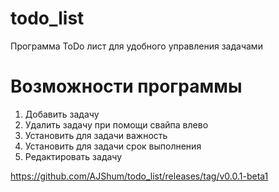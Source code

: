 # todo_list

Программа ToDo лист для удобного управления задачами

# Возможности программы
1. Добавить задачу
2. Удалить задачу при помощи свайпа влево
3. Установить для задачи важность
4. Установить для задачи срок выполнения
5. Редактировать задачу

https://github.com/AJShum/todo_list/releases/tag/v0.0.1-beta1

